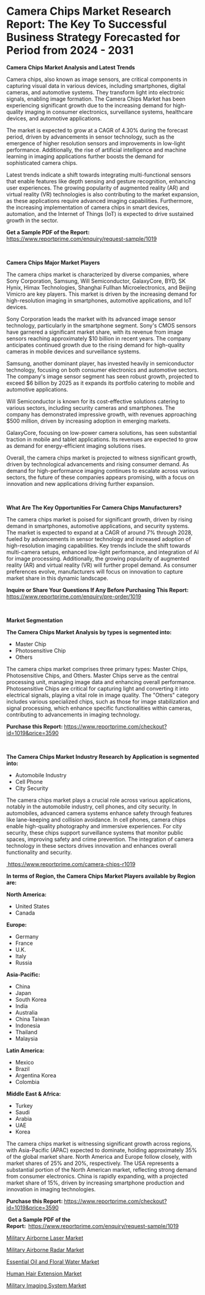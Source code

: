 <p><h1>Camera Chips Market Research Report: The Key To Successful Business Strategy Forecasted for Period from 2024 - 2031</h1></p><p><strong>Camera Chips Market Analysis and Latest Trends</strong></p>
<p><p>Camera chips, also known as image sensors, are critical components in capturing visual data in various devices, including smartphones, digital cameras, and automotive systems. They transform light into electronic signals, enabling image formation. The Camera Chips Market has been experiencing significant growth due to the increasing demand for high-quality imaging in consumer electronics, surveillance systems, healthcare devices, and automotive applications.</p><p>The market is expected to grow at a CAGR of 4.30% during the forecast period, driven by advancements in sensor technology, such as the emergence of higher resolution sensors and improvements in low-light performance. Additionally, the rise of artificial intelligence and machine learning in imaging applications further boosts the demand for sophisticated camera chips. </p><p>Latest trends indicate a shift towards integrating multi-functional sensors that enable features like depth sensing and gesture recognition, enhancing user experiences. The growing popularity of augmented reality (AR) and virtual reality (VR) technologies is also contributing to the market expansion, as these applications require advanced imaging capabilities. Furthermore, the increasing implementation of camera chips in smart devices, automation, and the Internet of Things (IoT) is expected to drive sustained growth in the sector.</p></p>
<p><strong>Get a Sample PDF of the Report:&nbsp;</strong> <a href="https://www.reportprime.com/enquiry/request-sample/1019?utm_campaign=1137&utm_medium=2&utm_source=Github&utm_content=ia&utm_term=24122024&utm_id=camera-chips">https://www.reportprime.com/enquiry/request-sample/1019</a></p>
<p>&nbsp;</p>
<p><strong>Camera Chips Major Market Players</strong></p>
<p><p>The camera chips market is characterized by diverse companies, where Sony Corporation, Samsung, Will Semiconductor, GalaxyCore, BYD, SK Hynix, Himax Technologies, Shanghai Fullhan Microelectronics, and Beijing Vimicro are key players. This market is driven by the increasing demand for high-resolution imaging in smartphones, automotive applications, and IoT devices.</p><p>Sony Corporation leads the market with its advanced image sensor technology, particularly in the smartphone segment. Sony's CMOS sensors have garnered a significant market share, with its revenue from image sensors reaching approximately $10 billion in recent years. The company anticipates continued growth due to the rising demand for high-quality cameras in mobile devices and surveillance systems.</p><p>Samsung, another dominant player, has invested heavily in semiconductor technology, focusing on both consumer electronics and automotive sectors. The company's image sensor segment has seen robust growth, projected to exceed $6 billion by 2025 as it expands its portfolio catering to mobile and automotive applications.</p><p>Will Semiconductor is known for its cost-effective solutions catering to various sectors, including security cameras and smartphones. The company has demonstrated impressive growth, with revenues approaching $500 million, driven by increasing adoption in emerging markets.</p><p>GalaxyCore, focusing on low-power camera solutions, has seen substantial traction in mobile and tablet applications. Its revenues are expected to grow as demand for energy-efficient imaging solutions rises.</p><p>Overall, the camera chips market is projected to witness significant growth, driven by technological advancements and rising consumer demand. As demand for high-performance imaging continues to escalate across various sectors, the future of these companies appears promising, with a focus on innovation and new applications driving further expansion.</p></p>
<p>&nbsp;</p>
<p><strong>What Are The Key Opportunities For Camera Chips Manufacturers?</strong></p>
<p><p>The camera chips market is poised for significant growth, driven by rising demand in smartphones, automotive applications, and security systems. The market is expected to expand at a CAGR of around 7% through 2028, fueled by advancements in sensor technology and increased adoption of high-resolution imaging capabilities. Key trends include the shift towards multi-camera setups, enhanced low-light performance, and integration of AI for image processing. Additionally, the growing popularity of augmented reality (AR) and virtual reality (VR) will further propel demand. As consumer preferences evolve, manufacturers will focus on innovation to capture market share in this dynamic landscape.</p></p>
<p><strong>Inquire or Share Your Questions If Any Before Purchasing This Report:</strong> <a href="https://www.reportprime.com/enquiry/pre-order/1019?utm_campaign=1137&utm_medium=2&utm_source=Github&utm_content=ia&utm_term=24122024&utm_id=camera-chips">https://www.reportprime.com/enquiry/pre-order/1019</a></p>
<p>&nbsp;</p>
<p><strong>Market Segmentation</strong></p>
<p><strong>The Camera Chips Market Analysis by types is segmented into:</strong></p>
<p><ul><li>Master Chip</li><li>Photosensitive Chip</li><li>Others</li></ul></p>
<p><p>The camera chips market comprises three primary types: Master Chips, Photosensitive Chips, and Others. Master Chips serve as the central processing unit, managing image data and enhancing overall performance. Photosensitive Chips are critical for capturing light and converting it into electrical signals, playing a vital role in image quality. The "Others" category includes various specialized chips, such as those for image stabilization and signal processing, which enhance specific functionalities within cameras, contributing to advancements in imaging technology.</p></p>
<p><strong>Purchase this Report:&nbsp;</strong><a href="https://www.reportprime.com/checkout?id=1019&price=3590&utm_campaign=1137&utm_medium=2&utm_source=Github&utm_content=ia&utm_term=24122024&utm_id=camera-chips">https://www.reportprime.com/checkout?id=1019&price=3590</a></p>
<p>&nbsp;</p>
<p><strong>The Camera Chips Market Industry Research by Application is segmented into:</strong></p>
<p><ul><li>Automobile Industry</li><li>Cell Phone</li><li>City Security</li></ul></p>
<p><p>The camera chips market plays a crucial role across various applications, notably in the automobile industry, cell phones, and city security. In automobiles, advanced camera systems enhance safety through features like lane-keeping and collision avoidance. In cell phones, camera chips enable high-quality photography and immersive experiences. For city security, these chips support surveillance systems that monitor public spaces, improving safety and crime prevention. The integration of camera technology in these sectors drives innovation and enhances overall functionality and security.</p></p>
<p><a href="https://www.reportprime.com/camera-chips-r1019?utm_campaign=1137&utm_medium=2&utm_source=Github&utm_content=ia&utm_term=24122024&utm_id=camera-chips">&nbsp;https://www.reportprime.com/camera-chips-r1019</a></p>
<p><strong>In terms of Region, the Camera Chips Market Players available by Region are:</strong></p>
<p>
    <p> <strong> North America: </strong>
        <ul>
            <li>United States</li>
            <li>Canada</li>
        </ul>
        </p> 
    <p> <strong> Europe: </strong>
        <ul>
            <li>Germany</li>
            <li>France</li>
            <li>U.K.</li>
            <li>Italy</li>
            <li>Russia</li>
        </ul>
        </p> 
    <p> <strong> Asia-Pacific: </strong>
        <ul>
            <li>China</li>
            <li>Japan</li>
            <li>South Korea</li>
            <li>India</li>
            <li>Australia</li>
            <li>China Taiwan</li>
            <li>Indonesia</li>
            <li>Thailand</li>
            <li>Malaysia</li>
        </ul>
        </p> 
    <p> <strong> Latin America: </strong>
        <ul>
            <li>Mexico</li>
            <li>Brazil</li>
            <li>Argentina Korea</li>
            <li>Colombia</li>
        </ul>
        </p> 
    <p> <strong> Middle East & Africa: </strong>
        <ul>
            <li>Turkey</li>
            <li>Saudi</li>
            <li>Arabia</li>
            <li>UAE</li>
            <li>Korea</li>
        </ul>
    </p>
    </p>
<p><p>The camera chips market is witnessing significant growth across regions, with Asia-Pacific (APAC) expected to dominate, holding approximately 35% of the global market share. North America and Europe follow closely, with market shares of 25% and 20%, respectively. The USA represents a substantial portion of the North American market, reflecting strong demand from consumer electronics. China is rapidly expanding, with a projected market share of 15%, driven by increasing smartphone production and innovation in imaging technologies.</p></p>
<p><strong>Purchase this Report: </strong><a href="https://www.reportprime.com/checkout?id=1019&price=3590&utm_campaign=1137&utm_medium=2&utm_source=Github&utm_content=ia&utm_term=24122024&utm_id=camera-chips">https://www.reportprime.com/checkout?id=1019&price=3590</a></p>
<p>&nbsp;<strong>Get a Sample PDF of the Report:&nbsp;&nbsp;</strong><a href="https://www.reportprime.com/enquiry/request-sample/1019?utm_campaign=1137&utm_medium=2&utm_source=Github&utm_content=ia&utm_term=24122024&utm_id=camera-chips">https://www.reportprime.com/enquiry/request-sample/1019</a></p>
<p><strong></strong></p>
<p><p><a href="https://www.linkedin.com/pulse/in-depth-review-military-airborne-laser-market-size-segmentation-l88ze?utm_campaign=1137&utm_medium=2&utm_source=Github&utm_content=ia&utm_term=24122024&utm_id=camera-chips">Military Airborne Laser Market</a></p><p><a href="https://www.linkedin.com/pulse/analyzing-hashub-gbd8f?utm_campaign=1137&utm_medium=2&utm_source=Github&utm_content=ia&utm_term=24122024&utm_id=camera-chips">Military Airborne Radar Market</a></p><p><a href="https://github.com/raffadongraffadong/Market-Research-Report-List-1/blob/main/essential-oil-and-floral-water-market.md?utm_campaign=1137&utm_medium=2&utm_source=Github&utm_content=ia&utm_term=24122024&utm_id=camera-chips">Essential Oil and Floral Water Market</a></p><p><a href="https://github.com/dolorespeddico90/Market-Research-Report-List-1/blob/main/human-hair-extension-market.md?utm_campaign=1137&utm_medium=2&utm_source=Github&utm_content=ia&utm_term=24122024&utm_id=camera-chips">Human Hair Extension Market</a></p><p><a href="https://www.linkedin.com/pulse/future-outlook-military-imaging-system-market-20242031-cagr-d8u6e?utm_campaign=1137&utm_medium=2&utm_source=Github&utm_content=ia&utm_term=24122024&utm_id=camera-chips">Military Imaging System Market</a></p></p>